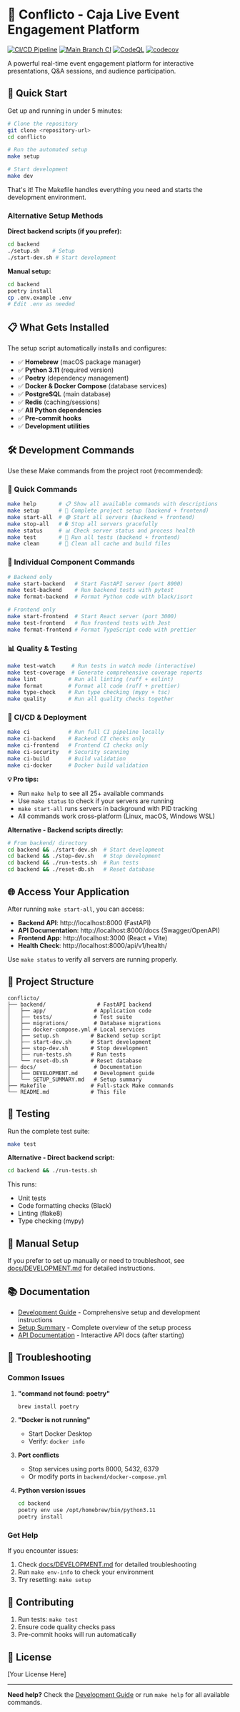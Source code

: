 # 🎯 Conflicto - Caja Live Event Engagement Platform

[![CI/CD Pipeline](https://github.com/tristanl-slalom/conflicto/actions/workflows/pr-checks.yml/badge.svg)](https://github.com/tristanl-slalom/conflicto/actions/workflows/pr-checks.yml)
[![Main Branch CI](https://github.com/tristanl-slalom/conflicto/actions/workflows/main-ci.yml/badge.svg)](https://github.com/tristanl-slalom/conflicto/actions/workflows/main-ci.yml)
[![CodeQL](https://github.com/tristanl-slalom/conflicto/actions/workflows/codeql.yml/badge.svg)](https://github.com/tristanl-slalom/conflicto/actions/workflows/codeql.yml)
[![codecov](https://codecov.io/gh/tristanl-slalom/conflicto/branch/main/graph/badge.svg)](https://codecov.io/gh/tristanl-slalom/conflicto)

A powerful real-time event engagement platform for interactive presentations, Q&A sessions, and audience participation.

## 🚀 Quick Start

Get up and running in under 5 minutes:

```bash
# Clone the repository
git clone <repository-url>
cd conflicto

# Run the automated setup
make setup

# Start development
make dev
```

That's it! The Makefile handles everything you need and starts the development environment.

### Alternative Setup Methods

**Direct backend scripts (if you prefer):**
```bash
cd backend
./setup.sh    # Setup
./start-dev.sh # Start development
```

**Manual setup:**
```bash
cd backend
poetry install
cp .env.example .env
# Edit .env as needed
```

## 📋 What Gets Installed

The setup script automatically installs and configures:

- ✅ **Homebrew** (macOS package manager)
- ✅ **Python 3.11** (required version)
- ✅ **Poetry** (dependency management)
- ✅ **Docker & Docker Compose** (database services)
- ✅ **PostgreSQL** (main database)
- ✅ **Redis** (caching/sessions)
- ✅ **All Python dependencies**
- ✅ **Pre-commit hooks**
- ✅ **Development utilities**

## 🛠️ Development Commands

Use these Make commands from the project root (recommended):

### 🚀 Quick Commands
```bash
make help       # 📋 Show all available commands with descriptions
make setup      # 🚀 Complete project setup (backend + frontend)
make start-all  # 🟢 Start all servers (backend + frontend)
make stop-all   # � Stop all servers gracefully
make status     # 📊 Check server status and process health
make test       # 🧪 Run all tests (backend + frontend)
make clean      # 🧹 Clean all cache and build files
```

### 🔧 Individual Component Commands
```bash
# Backend only
make start-backend   # Start FastAPI server (port 8000)
make test-backend    # Run backend tests with pytest
make format-backend  # Format Python code with black/isort

# Frontend only
make start-frontend  # Start React server (port 3000)
make test-frontend   # Run frontend tests with Jest
make format-frontend # Format TypeScript code with prettier
```

### 📊 Quality & Testing
```bash
make test-watch     # Run tests in watch mode (interactive)
make test-coverage  # Generate comprehensive coverage reports
make lint          # Run all linting (ruff + eslint)
make format        # Format all code (ruff + prettier)
make type-check    # Run type checking (mypy + tsc)
make quality       # Run all quality checks together
```

### 🚀 CI/CD & Deployment
```bash
make ci            # Run full CI pipeline locally
make ci-backend    # Backend CI checks only
make ci-frontend   # Frontend CI checks only
make ci-security   # Security scanning
make ci-build      # Build validation
make ci-docker     # Docker build validation
```

**💡 Pro tips:**
- Run `make help` to see all 25+ available commands
- Use `make status` to check if your servers are running
- `make start-all` runs servers in background with PID tracking
- All commands work cross-platform (Linux, macOS, Windows WSL)

**Alternative - Backend scripts directly:**
```bash
# From backend/ directory
cd backend && ./start-dev.sh  # Start development
cd backend && ./stop-dev.sh   # Stop development
cd backend && ./run-tests.sh  # Run tests
cd backend && ./reset-db.sh   # Reset database
```

## 🌐 Access Your Application

After running `make start-all`, you can access:

- **Backend API**: http://localhost:8000 (FastAPI)
- **API Documentation**: http://localhost:8000/docs (Swagger/OpenAPI)
- **Frontend App**: http://localhost:3000 (React + Vite)
- **Health Check**: http://localhost:8000/api/v1/health/

Use `make status` to verify all servers are running properly.

## 📁 Project Structure

```
conflicto/
├── backend/                # FastAPI backend
│   ├── app/               # Application code
│   ├── tests/             # Test suite
│   ├── migrations/        # Database migrations
│   ├── docker-compose.yml # Local services
│   ├── setup.sh          # Backend setup script
│   ├── start-dev.sh      # Start development
│   ├── stop-dev.sh       # Stop development
│   ├── run-tests.sh      # Run tests
│   └── reset-db.sh       # Reset database
├── docs/                  # Documentation
│   ├── DEVELOPMENT.md     # Development guide
│   └── SETUP_SUMMARY.md   # Setup summary
├── Makefile              # Full-stack Make commands
└── README.md             # This file
```

## 🧪 Testing

Run the complete test suite:

```bash
make test
```

**Alternative - Direct backend script:**
```bash
cd backend && ./run-tests.sh
```

This runs:
- Unit tests
- Code formatting checks (Black)
- Linting (flake8)
- Type checking (mypy)

## 🔧 Manual Setup

If you prefer to set up manually or need to troubleshoot, see [docs/DEVELOPMENT.md](docs/DEVELOPMENT.md) for detailed instructions.

## 📚 Documentation

- [Development Guide](docs/DEVELOPMENT.md) - Comprehensive setup and development instructions
- [Setup Summary](docs/SETUP_SUMMARY.md) - Complete overview of the setup process
- [API Documentation](http://localhost:8000/docs) - Interactive API docs (after starting)

## 🚨 Troubleshooting

### Common Issues

1. **"command not found: poetry"**
   ```bash
   brew install poetry
   ```

2. **"Docker is not running"**
   - Start Docker Desktop
   - Verify: `docker info`

3. **Port conflicts**
   - Stop services using ports 8000, 5432, 6379
   - Or modify ports in `backend/docker-compose.yml`

4. **Python version issues**
   ```bash
   cd backend
   poetry env use /opt/homebrew/bin/python3.11
   poetry install
   ```

### Get Help

If you encounter issues:

1. Check [docs/DEVELOPMENT.md](docs/DEVELOPMENT.md) for detailed troubleshooting
2. Run `make env-info` to check your environment
3. Try resetting: `make setup`

## 🤝 Contributing

1. Run tests: `make test`
2. Ensure code quality checks pass
3. Pre-commit hooks will run automatically

## 📄 License

[Your License Here]

---

**Need help?** Check the [Development Guide](docs/DEVELOPMENT.md) or run `make help` for all available commands.
